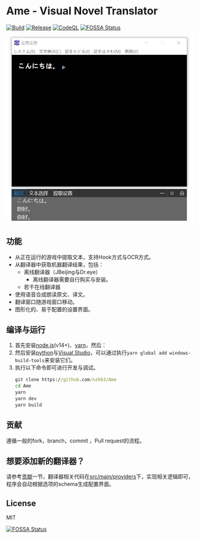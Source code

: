# Ame - Visual Novel Translator
[![Build](https://github.com/nzh63/Ame/actions/workflows/build.yml/badge.svg)](https://github.com/nzh63/Ame/actions/workflows/build.yml)
[![Release](https://github.com/nzh63/Ame/actions/workflows/release.yml/badge.svg)](https://github.com/nzh63/Ame/actions/workflows/release.yml)
[![CodeQL](https://github.com/nzh63/Ame/actions/workflows/codeql-analysis.yml/badge.svg)](https://github.com/nzh63/Ame/actions/workflows/codeql-analysis.yml)
[![FOSSA Status](https://app.fossa.com/api/projects/git%2Bgithub.com%2Fnzh63%2FAme.svg?type=shield)](https://app.fossa.com/projects/git%2Bgithub.com%2Fnzh63%2FAme?ref=badge_shield)

![例子](./doc/example.png)

## 功能
* 从正在运行的游戏中提取文本，支持Hook方式与OCR方式。
* 从翻译器中获取机器翻译结果，包括：
  * 离线翻译器（JBeijing与Dr.eye）
    * 离线翻译器需要自行购买与安装。
  * 若干在线翻译器
* 使用语音合成朗读原文、译文。
* 翻译窗口随游戏窗口移动。
* 图形化的、易于配置的设置界面。

## 编译与运行
1. 首先安装[node.js](https://nodejs.org/en/)(v14+)、[yarn](https://yarnpkg.com/)，然后：
2. 然后安装[python](https://www.python.org/)与[Visual Studio](https://visualstudio.microsoft.com/vs)，可以通过执行`yarn global add windows-build-tools`来安装它们。
3. 执行以下命令即可进行开发与调试。
    ```cmd
    git clone https://github.com/nzh63/Ame
    cd Ame
    yarn
    yarn dev
    yarn build
    ```

## 贡献
遵循一般的fork，branch，commit ，Pull request的流程。

## 想要添加新的翻译器？
请参考[贡献](#贡献)一节，翻译器相关代码在[src/main/providers](./src/main/providers)下，实现相关逻辑即可，程序会自动根据选项的schema生成配置界面。

## License
MIT


[![FOSSA Status](https://app.fossa.com/api/projects/git%2Bgithub.com%2Fnzh63%2FAme.svg?type=large)](https://app.fossa.com/projects/git%2Bgithub.com%2Fnzh63%2FAme?ref=badge_large)